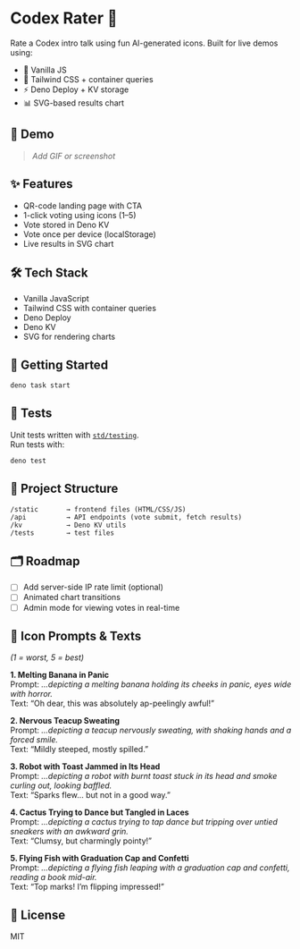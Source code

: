 # Codex Rater 🎉

Rate a Codex intro talk using fun AI-generated icons. Built for live demos using:
- 🧠 Vanilla JS
- 💨 Tailwind CSS + container queries
- ⚡ Deno Deploy + KV storage
- 📊 SVG-based results chart

## 📸 Demo
> _Add GIF or screenshot_

## ✨ Features
- QR-code landing page with CTA
- 1-click voting using icons (1–5)
- Vote stored in Deno KV
- Vote once per device (localStorage)
- Live results in SVG chart

## 🛠 Tech Stack
- Vanilla JavaScript
- Tailwind CSS with container queries
- Deno Deploy
- Deno KV
- SVG for rendering charts

## 🚀 Getting Started

```bash
deno task start
```

## 🧪 Tests

Unit tests written with [`std/testing`](https://deno.land/std/testing).  
Run tests with:

```bash
deno test
```

## 📂 Project Structure
```
/static       → frontend files (HTML/CSS/JS)
/api          → API endpoints (vote submit, fetch results)
/kv           → Deno KV utils
/tests        → test files
```

## 🗂 Roadmap
- [ ] Add server-side IP rate limit (optional)
- [ ] Animated chart transitions
- [ ] Admin mode for viewing votes in real-time

## 🎨 Icon Prompts & Texts

_(1 = worst, 5 = best)_

**1. Melting Banana in Panic**  
Prompt: *...depicting a melting banana holding its cheeks in panic, eyes wide with horror.*  
Text: “Oh dear, this was absolutely ap-peelingly awful!”

**2. Nervous Teacup Sweating**  
Prompt: *...depicting a teacup nervously sweating, with shaking hands and a forced smile.*  
Text: “Mildly steeped, mostly spilled.”

**3. Robot with Toast Jammed in Its Head**  
Prompt: *...depicting a robot with burnt toast stuck in its head and smoke curling out, looking baffled.*  
Text: “Sparks flew… but not in a good way.”

**4. Cactus Trying to Dance but Tangled in Laces**  
Prompt: *...depicting a cactus trying to tap dance but tripping over untied sneakers with an awkward grin.*  
Text: “Clumsy, but charmingly pointy!”

**5. Flying Fish with Graduation Cap and Confetti**  
Prompt: *...depicting a flying fish leaping with a graduation cap and confetti, reading a book mid-air.*  
Text: “Top marks! I’m flipping impressed!”

## 📄 License
MIT

